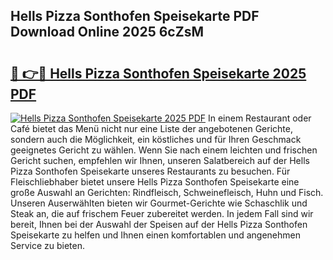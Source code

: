 ## Hells Pizza Sonthofen Speisekarte PDF Download Online 2025 6cZsM

# <h2><a href="http://gc8ucmr.nevu.top/?p=Hells+Pizza+Sonthofen+Speisekarte">🔗 👉🔴 Hells Pizza Sonthofen Speisekarte 2025 PDF</a></h2>

[![Hells Pizza Sonthofen Speisekarte 2025 PDF](https://i.imgur.com/dBaPXMq.png)](http://gc8ucmr.nevu.top/?p=Hells+Pizza+Sonthofen+Speisekarte)
In einem Restaurant oder Café bietet das Menü nicht nur eine Liste der angebotenen Gerichte, sondern auch die Möglichkeit, ein köstliches und für Ihren Geschmack geeignetes Gericht zu wählen. Wenn Sie nach einem leichten und frischen Gericht suchen, empfehlen wir Ihnen, unseren Salatbereich auf der Hells Pizza Sonthofen Speisekarte unseres Restaurants zu besuchen. Für Fleischliebhaber bietet unsere Hells Pizza Sonthofen Speisekarte eine große Auswahl an Gerichten: Rindfleisch, Schweinefleisch, Huhn und Fisch. Unseren Auserwählten bieten wir Gourmet-Gerichte wie Schaschlik und Steak an, die auf frischem Feuer zubereitet werden. In jedem Fall sind wir bereit, Ihnen bei der Auswahl der Speisen auf der Hells Pizza Sonthofen Speisekarte zu helfen und Ihnen einen komfortablen und angenehmen Service zu bieten.
